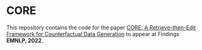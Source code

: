 # CORE

This repository contains the code for the paper [CORE: A Retrieve-then-Edit Framework for Counterfactual Data Generation]() to appear at Findings **EMNLP, 2022**.
